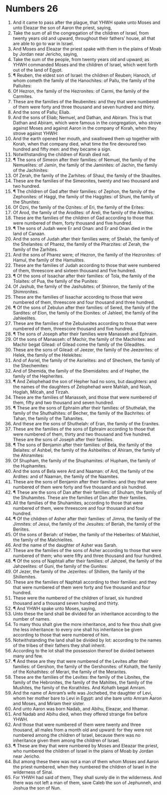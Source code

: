 ﻿# Numbers 26
1. And it came to pass after the plague, that YHWH spake unto Moses and unto Eleazar the son of Aaron the priest, saying, 
2. Take the sum of all the congregation of the children of Israel, from twenty years old and upward, throughout their fathers’ house, all that are able to go to war in Israel. 
3. And Moses and Eleazar the priest spake with them in the plains of Moab by Jordan near Jericho, saying, 
4. Take the sum of the people, from twenty years old and upward; as YHWH commanded Moses and the children of Israel, which went forth out of the land of Egypt. 
5. ¶ Reuben, the eldest son of Israel: the children of Reuben; Hanoch, of whom cometh the family of the Hanochites: of Pallu, the family of the Palluites: 
6. Of Hezron, the family of the Hezronites: of Carmi, the family of the Carmites. 
7. These are the families of the Reubenites: and they that were numbered of them were forty and three thousand and seven hundred and thirty. 
8. And the sons of Pallu; Eliab. 
9. And the sons of Eliab; Nemuel, and Dathan, and Abiram. This is that Dathan and Abiram, which were famous in the congregation, who strove against Moses and against Aaron in the company of Korah, when they strove against YHWH: 
10. And the earth opened her mouth, and swallowed them up together with Korah, when that company died, what time the fire devoured two hundred and fifty men: and they became a sign. 
11. Notwithstanding the children of Korah died not. 
12. ¶ The sons of Simeon after their families: of Nemuel, the family of the Nemuelites: of Jamin, the family of the Jaminites: of Jachin, the family of the Jachinites: 
13. Of Zerah, the family of the Zarhites: of Shaul, the family of the Shaulites. 
14. These are the families of the Simeonites, twenty and two thousand and two hundred. 
15. ¶ The children of Gad after their families: of Zephon, the family of the Zephonites: of Haggi, the family of the Haggites: of Shuni, the family of the Shunites: 
16. Of Ozni, the family of the Oznites: of Eri, the family of the Erites: 
17. Of Arod, the family of the Arodites: of Areli, the family of the Arelites. 
18. These are the families of the children of Gad according to those that were numbered of them, forty thousand and five hundred. 
19. ¶ The sons of Judah were Er and Onan: and Er and Onan died in the land of Canaan. 
20. And the sons of Judah after their families were; of Shelah, the family of the Shelanites: of Pharez, the family of the Pharzites: of Zerah, the family of the Zarhites. 
21. And the sons of Pharez were; of Hezron, the family of the Hezronites: of Hamul, the family of the Hamulites. 
22. These are the families of Judah according to those that were numbered of them, threescore and sixteen thousand and five hundred. 
23. ¶ Of the sons of Issachar after their families: of Tola, the family of the Tolaites: of Pua, the family of the Punites: 
24. Of Jashub, the family of the Jashubites: of Shimron, the family of the Shimronites. 
25. These are the families of Issachar according to those that were numbered of them, threescore and four thousand and three hundred. 
26. ¶ Of the sons of Zebulun after their families: of Sered, the family of the Sardites: of Elon, the family of the Elonites: of Jahleel, the family of the Jahleelites. 
27. These are the families of the Zebulunites according to those that were numbered of them, threescore thousand and five hundred. 
28. ¶ The sons of Joseph after their families were Manasseh and Ephraim. 
29. Of the sons of Manasseh: of Machir, the family of the Machirites: and Machir begat Gilead: of Gilead come the family of the Gileadites. 
30. These are the sons of Gilead: of Jeezer, the family of the Jeezerites: of Helek, the family of the Helekites: 
31. And of Asriel, the family of the Asrielites: and of Shechem, the family of the Shechemites: 
32. And of Shemida, the family of the Shemidaites: and of Hepher, the family of the Hepherites. 
33. ¶ And Zelophehad the son of Hepher had no sons, but daughters: and the names of the daughters of Zelophehad were Mahlah, and Noah, Hoglah, Milcah, and Tirzah. 
34. These are the families of Manasseh, and those that were numbered of them, fifty and two thousand and seven hundred. 
35. ¶ These are the sons of Ephraim after their families: of Shuthelah, the family of the Shuthalhites: of Becher, the family of the Bachrites: of Tahan, the family of the Tahanites. 
36. And these are the sons of Shuthelah: of Eran, the family of the Eranites. 
37. These are the families of the sons of Ephraim according to those that were numbered of them, thirty and two thousand and five hundred. These are the sons of Joseph after their families. 
38. ¶ The sons of Benjamin after their families: of Bela, the family of the Belaites: of Ashbel, the family of the Ashbelites: of Ahiram, the family of the Ahiramites: 
39. Of Shupham, the family of the Shuphamites: of Hupham, the family of the Huphamites. 
40. And the sons of Bela were Ard and Naaman: of Ard, the family of the Ardites: and of Naaman, the family of the Naamites. 
41. These are the sons of Benjamin after their families: and they that were numbered of them were forty and five thousand and six hundred. 
42. ¶ These are the sons of Dan after their families: of Shuham, the family of the Shuhamites. These are the families of Dan after their families. 
43. All the families of the Shuhamites, according to those that were numbered of them, were threescore and four thousand and four hundred. 
44. ¶ Of the children of Asher after their families: of Jimna, the family of the Jimnites: of Jesui, the family of the Jesuites: of Beriah, the family of the Beriites. 
45. Of the sons of Beriah: of Heber, the family of the Heberites: of Malchiel, the family of the Malchielites. 
46. And the name of the daughter of Asher was Sarah. 
47. These are the families of the sons of Asher according to those that were numbered of them; who were fifty and three thousand and four hundred. 
48. ¶ Of the sons of Naphtali after their families: of Jahzeel, the family of the Jahzeelites: of Guni, the family of the Gunites: 
49. Of Jezer, the family of the Jezerites: of Shillem, the family of the Shillemites. 
50. These are the families of Naphtali according to their families: and they that were numbered of them were forty and five thousand and four hundred. 
51. These were the numbered of the children of Israel, six hundred thousand and a thousand seven hundred and thirty. 
52. ¶ And YHWH spake unto Moses, saying, 
53. Unto these the land shall be divided for an inheritance according to the number of names. 
54. To many thou shalt give the more inheritance, and to few thou shalt give the less inheritance: to every one shall his inheritance be given according to those that were numbered of him. 
55. Notwithstanding the land shall be divided by lot: according to the names of the tribes of their fathers they shall inherit. 
56. According to the lot shall the possession thereof be divided between many and few. 
57. ¶ And these are they that were numbered of the Levites after their families: of Gershon, the family of the Gershonites: of Kohath, the family of the Kohathites: of Merari, the family of the Merarites. 
58. These are the families of the Levites: the family of the Libnites, the family of the Hebronites, the family of the Mahlites, the family of the Mushites, the family of the Korathites. And Kohath begat Amram. 
59. And the name of Amram’s wife was Jochebed, the daughter of Levi, whom her mother bare to Levi in Egypt: and she bare unto Amram Aaron and Moses, and Miriam their sister. 
60. And unto Aaron was born Nadab, and Abihu, Eleazar, and Ithamar. 
61. And Nadab and Abihu died, when they offered strange fire before YHWH. 
62. And those that were numbered of them were twenty and three thousand, all males from a month old and upward: for they were not numbered among the children of Israel, because there was no inheritance given them among the children of Israel. 
63. ¶ These are they that were numbered by Moses and Eleazar the priest, who numbered the children of Israel in the plains of Moab by Jordan near Jericho. 
64. But among these there was not a man of them whom Moses and Aaron the priest numbered, when they numbered the children of Israel in the wilderness of Sinai. 
65. For YHWH had said of them, They shall surely die in the wilderness. And there was not left a man of them, save Caleb the son of Jephunneh, and Joshua the son of Nun. 

